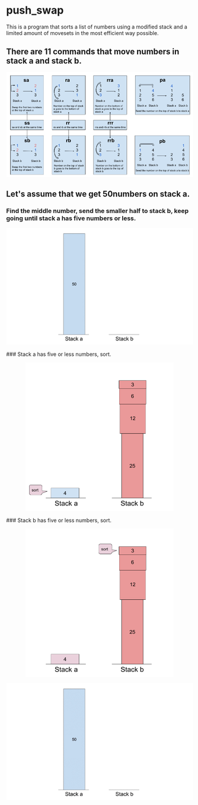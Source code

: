 # push_swap
This is a program that sorts a list of numbers using a modified stack and a limited amount of movesets in the most efficient way possible.
## There are 11 commands that move numbers in stack a and stack b.
![Image of push_swap functions](https://github.com/hzkmyk/push_swap/blob/master/images/push_swap.png)
## Let's assume that we get 50numbers on stack a.
### Find the middle number, send the smaller half to stack b, keep going until stack a has five numbers or less.
<p align="center"><img src="https://github.com/hzkmyk/push_swap/blob/master/images/firststep.gif" alt="Gif of the first step"></p>
### Stack a has five or less numbers, sort.
<p align="center"><img width="400px" height="400px" src="https://github.com/hzkmyk/push_swap/blob/master/images/push_swap2%20(9).png" alt="Gif of the first step"></p>
### Stack b has five or less numbers, sort.
<p align="center"><img width="400px" height="400px" src="https://github.com/hzkmyk/push_swap/blob/master/images/push_swap2%20(10).png" alt="Gif of the first step"></p>
<p align="center"><img src="https://github.com/hzkmyk/push_swap/blob/master/images/push_swap.gif" alt="Gif of push_swap"></p>

